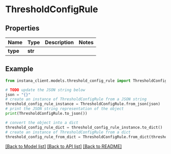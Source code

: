 # ThresholdConfigRule


## Properties

Name | Type | Description | Notes
------------ | ------------- | ------------- | -------------
**type** | **str** |  | 

## Example

```python
from instana_client.models.threshold_config_rule import ThresholdConfigRule

# TODO update the JSON string below
json = "{}"
# create an instance of ThresholdConfigRule from a JSON string
threshold_config_rule_instance = ThresholdConfigRule.from_json(json)
# print the JSON string representation of the object
print(ThresholdConfigRule.to_json())

# convert the object into a dict
threshold_config_rule_dict = threshold_config_rule_instance.to_dict()
# create an instance of ThresholdConfigRule from a dict
threshold_config_rule_from_dict = ThresholdConfigRule.from_dict(threshold_config_rule_dict)
```
[[Back to Model list]](../README.md#documentation-for-models) [[Back to API list]](../README.md#documentation-for-api-endpoints) [[Back to README]](../README.md)


